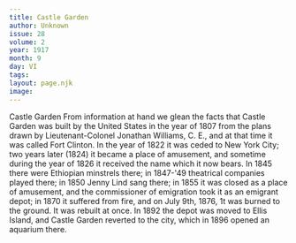 ```yaml
---
title: Castle Garden
author: Unknown
issue: 28
volume: 2
year: 1917
month: 9
day: VI
tags:
layout: page.njk
image:
---
```

Castle Garden   From information at hand we glean the facts that Castle Garden was built by the United States in the year of 1807 from the plans drawn by Lieutenant-Colonel Jonathan Williams, C. E., and at that time it was called Fort Clinton. In the year of 1822 it was ceded to New York City; two years later   (1824) it became a place of amusement, and sometime during the year of 1826 it received the name which it now bears. In 1845 there were Ethiopian minstrels there; in 1847-'49 theatrical companies played there; in 1850 Jenny Lind sang there; in 1855 it was closed as a place of amusement, and the commissioner of emigration took it as an emigrant depot; in 1870 it suffered from fire, and on July 9th, 1876, 1t was burned to the ground. It was rebuilt at once. In 1892 the depot was moved to Ellis Island, and Castle Garden reverted to the city, which in 1896 opened an aquarium there.   

